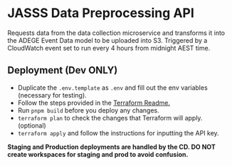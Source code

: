 # JASSS Data Preprocessing API

Requests data from the data collection microservice and transforms it into the ADEGE Event Data model to be
uploaded into S3.
Triggered by a CloudWatch event set to run every 4 hours from midnight AEST time.

## Deployment (Dev ONLY)

- Duplicate the `.env.template` as `.env` and fill out the env variables (necessary for testing).
- Follow the steps provided in the [Terraform Readme.](../terraform/README.md)
- Run `pnpm build` before you deploy any changes.
- `terraform plan` to check the changes that Terraform will apply. (optional)
- `terraform apply` and follow the instructions for inputting the API key.

**Staging and Production deployments are handled by the CD. DO NOT create workspaces for staging and prod to avoid confusion.**
